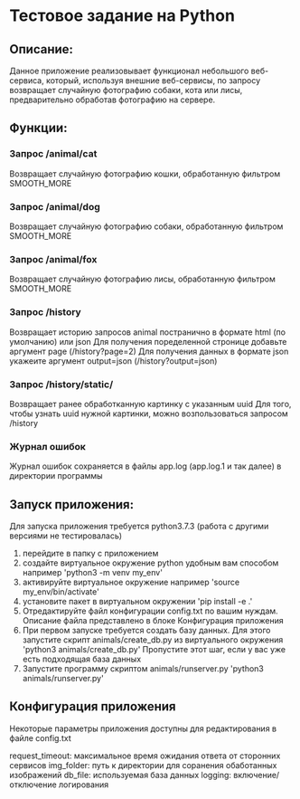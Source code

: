 # Тестовое задание на Python

## Описание:
Данное приложение реализовывает функционал небольшого веб-сервиса, который, используя внешние веб-сервисы, по запросу возвращает случайную фотографию собаки, кота или лисы, предварительно обработав фотографию на сервере. 

## Функции:

### Запрос /animal/cat
Возвращает случайную фотографию кошки, обработанную фильтром SMOOTH_MORE

### Запрос /animal/dog
Возвращает случайную фотографию собаки, обработанную фильтром SMOOTH_MORE

### Запрос /animal/fox
Возвращает случайную фотографию лисы, обработанную фильтром SMOOTH_MORE

### Запрос /history
Возвращает историю запросов animal постранично в формате html (по умолчанию) или json
Для получения поределенной стронице добавьте аргумент page (/history?page=2)
Для получения данных в формате json укажеите аргумент output=json (/history?output=json)

### Запрос /history/static/<uuid>
Возвращает ранее обработканную картинку с указанным uuid
Для того, чтобы узнать uuid нужной картинки, можно возпользоваться запросом /history

### Журнал ошибок
Журнал ошибок сохраняется в файлы app.log (app.log.1 и так далее) в директории программы

## Запуск приложения:
Для запуска приложения требуется python3.7.3 (работа с другими версиями не тестировалась)

1) перейдите в папку с приложением
2) создайте виртуальное окружение python удобным вам способом
    например 'python3 -m venv my_env'
3) активируйте виртуальное окружение
    например 'source my_env/bin/activate'
4) установите пакет в виртуальном окружении
    'pip install -e .'
5) Отредактируйте файл конфигурации config.txt по вашим нуждам. Описание файла представлено в блоке Конфигурация приложения
6) При первом запуске требуется создать базу данных. Для этого запустите скрипт animals/create_db.py из виртуального окружения
    'python3 animals/create_db.py'
    Пропустите этот шаг, если у вас уже есть подходящая база данных
7) Запустите программу скриптом animals/runserver.py
    'python3 animals/runserver.py'

## Конфигурация приложения
Некоторые параметры приложения доступны для редактирования в файле config.txt

request_timeout:    максимальное время ожидания ответа от сторонних сервисов
img_folder:         путь к директории для соранения обаботанных изображений
db_file:            используемая база данных
logging:            включение/отключение логирования

